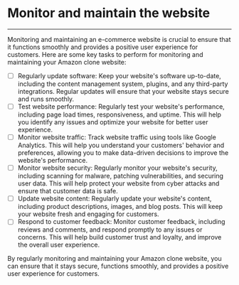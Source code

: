 # Monitor and maintain the website
---

Monitoring and maintaining an e-commerce website is crucial to ensure that it functions smoothly and provides a positive user experience for customers. Here are some key tasks to perform for monitoring and maintaining your Amazon clone website:

- [ ] Regularly update software: Keep your website's software up-to-date, including the content management system, plugins, and any third-party integrations. Regular updates will ensure that your website stays secure and runs smoothly.
- [ ] Test website performance: Regularly test your website's performance, including page load times, responsiveness, and uptime. This will help you identify any issues and optimize your website for better user experience.
- [ ] Monitor website traffic: Track website traffic using tools like Google Analytics. This will help you understand your customers' behavior and preferences, allowing you to make data-driven decisions to improve the website's performance.
- [ ] Monitor website security: Regularly monitor your website's security, including scanning for malware, patching vulnerabilities, and securing user data. This will help protect your website from cyber attacks and ensure that customer data is safe.
- [ ] Update website content: Regularly update your website's content, including product descriptions, images, and blog posts. This will keep your website fresh and engaging for customers.
- [ ] Respond to customer feedback: Monitor customer feedback, including reviews and comments, and respond promptly to any issues or concerns. This will help build customer trust and loyalty, and improve the overall user experience.

By regularly monitoring and maintaining your Amazon clone website, you can ensure that it stays secure, functions smoothly, and provides a positive user experience for customers.
